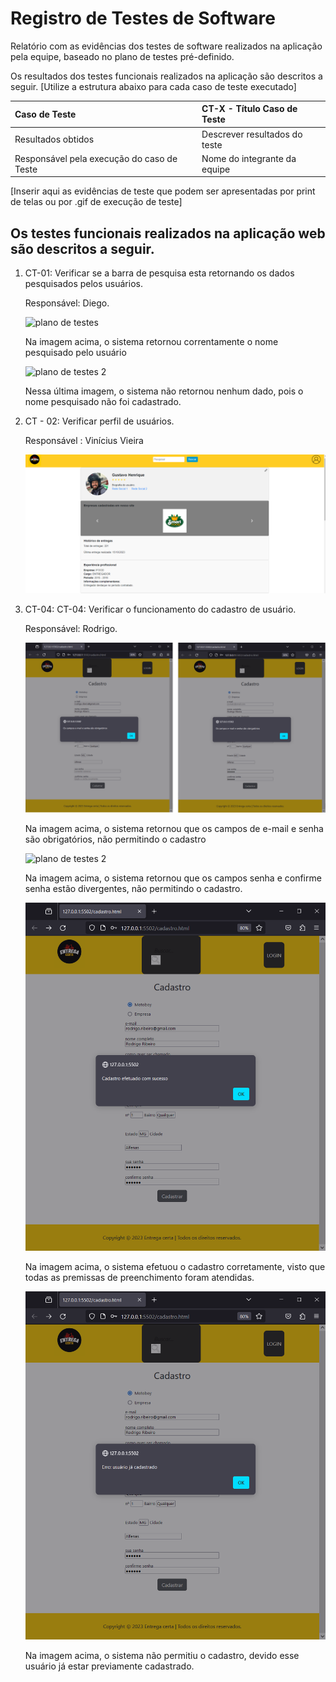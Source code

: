 # Registro de Testes de Software

Relatório com as evidências dos testes de software realizados na aplicação pela equipe, baseado no plano de testes pré-definido.

Os resultados dos testes funcionais realizados na aplicação são descritos a seguir. [Utilize a estrutura abaixo para cada caso de teste executado]

|Caso de Teste    | CT-X - Título Caso de Teste |
|:---|:---|
| Resultados obtidos | Descrever resultados do teste  |
| Responsável pela execução do caso de Teste | Nome do integrante da equipe |

[Inserir aqui as evidências de teste que podem ser apresentadas por print de telas ou por .gif de execução de teste]
<h2> Os testes funcionais realizados na aplicação web são descritos a seguir.</h2>

<ol>
  <li> CT-01: Verificar se a barra de pesquisa esta retornando os dados pesquisados pelos usuários.

  Responsável: Diego.

![plano de testes](https://github.com/ICEI-PUC-Minas-PMV-ADS/pmv-ads-2023-2-e1-proj-web-t9-pmv-ads-2023-2-e1-projentregacerta/assets/101624093/e9acccf2-0c3d-4a59-90ba-f871826d8883)

<p> Na imagem acima, o sistema retornou correntamente o nome pesquisado pelo usuário</p>

![plano de testes 2](https://github.com/ICEI-PUC-Minas-PMV-ADS/pmv-ads-2023-2-e1-proj-web-t9-pmv-ads-2023-2-e1-projentregacerta/assets/101624093/fb4543ef-f885-4341-ac07-48d0e64bc8e4)


<p> Nessa última imagem, o sistema não retornou nenhum dado, pois o nome pesquisado não foi cadastrado.</p>


  <li> CT - 02: Verificar perfil de usuários.</li>
  
  Responsável : Vinícius Vieira

 
 ![Perfil Motoboy](https://github.com/ICEI-PUC-Minas-PMV-ADS/pmv-ads-2023-2-e1-proj-web-t9-pmv-ads-2023-2-e1-projentregacerta/blob/main/documentos/img/tela%20Funcionalidade%20Motoboy%20Vinicius.png)



<li> CT-04: CT-04: Verificar o funcionamento do cadastro de usuário.

  Responsável: Rodrigo.

![plano de testes](https://raw.githubusercontent.com/ICEI-PUC-Minas-PMV-ADS/pmv-ads-2023-2-e1-proj-web-t9-pmv-ads-2023-2-e1-projentregacerta/main/documentos/img/campo%20e-mail%20e%20senha%20s%C3%A3o%20obrigat%C3%B3rios.png)

<p> Na imagem acima, o sistema retornou que os campos de e-mail e senha são obrigatórios, não permitindo o cadastro</p>

![plano de testes 2](https://raw.githubusercontent.com/ICEI-PUC-Minas-PMV-ADS/pmv-ads-2023-2-e1-proj-web-t9-pmv-ads-2023-2-e1-projentregacerta/main/documentos/img/senhas%20n%C3%A3o%20conferem.png)


<p> Na imagem acima, o sistema retornou que os campos senha e confirme senha estão divergentes, não permitindo o cadastro.</p>


![plano de testes 3](https://raw.githubusercontent.com/ICEI-PUC-Minas-PMV-ADS/pmv-ads-2023-2-e1-proj-web-t9-pmv-ads-2023-2-e1-projentregacerta/main/documentos/img/cadastro%20efetuado%20com%20sucesso.png)


<p> Na imagem acima, o sistema efetuou o cadastro corretamente, visto que todas as premissas de preenchimento foram atendidas.</p>


![plano de testes 4](https://raw.githubusercontent.com/ICEI-PUC-Minas-PMV-ADS/pmv-ads-2023-2-e1-proj-web-t9-pmv-ads-2023-2-e1-projentregacerta/main/documentos/img/erro%20usu%C3%A1rio%20j%C3%A1%20cadastrado.png)


<p> Na imagem acima, o sistema não permitiu o cadastro, devido esse usuário já estar previamente cadastrado.</p>


